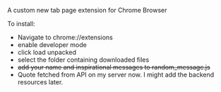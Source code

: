 A custom new tab page extension for Chrome Browser

To install:
- Navigate to chrome://extensions
- enable developer mode
- click load unpacked
- select the folder containing downloaded files
- ~~add your name and inspirational messages to random_message.js~~
- Quote fetched from API on my server now. I might add the backend resources later.
